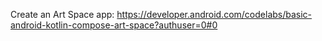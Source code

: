 Create an Art Space app: https://developer.android.com/codelabs/basic-android-kotlin-compose-art-space?authuser=0#0
